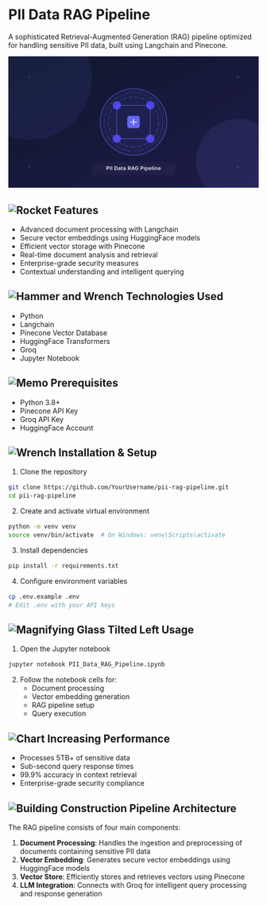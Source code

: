 # PII Data RAG Pipeline

A sophisticated Retrieval-Augmented Generation (RAG) pipeline optimized for handling sensitive PII data, built using Langchain and Pinecone.

<div align="center">
  <img src="assets/pipeline_diagram.svg" alt="RAG Pipeline Architecture" width="800"/>
</div>

## <img src="https://raw.githubusercontent.com/Tarikul-Islam-Anik/Animated-Fluent-Emojis/master/Emojis/Travel%20and%20places/Rocket.png" alt="Rocket" width="22" height="22" /> Features

- Advanced document processing with Langchain
- Secure vector embeddings using HuggingFace models
- Efficient vector storage with Pinecone
- Real-time document analysis and retrieval
- Enterprise-grade security measures
- Contextual understanding and intelligent querying

## <img src="https://raw.githubusercontent.com/Tarikul-Islam-Anik/Animated-Fluent-Emojis/master/Emojis/Objects/Hammer%20and%20Wrench.png" alt="Hammer and Wrench" width="22" height="22" />️ Technologies Used

- Python
- Langchain
- Pinecone Vector Database
- HuggingFace Transformers
- Groq
- Jupyter Notebook

## <img src="https://raw.githubusercontent.com/Tarikul-Islam-Anik/Animated-Fluent-Emojis/master/Emojis/Objects/Memo.png" alt="Memo" width="22" height="22" /> Prerequisites

- Python 3.8+
- Pinecone API Key
- Groq API Key
- HuggingFace Account

## <img src="https://raw.githubusercontent.com/Tarikul-Islam-Anik/Animated-Fluent-Emojis/master/Emojis/Objects/Wrench.png" alt="Wrench" width="22" height="22" /> Installation & Setup

1. Clone the repository
```bash
git clone https://github.com/YourUsername/pii-rag-pipeline.git
cd pii-rag-pipeline
```

2. Create and activate virtual environment
```bash
python -m venv venv
source venv/bin/activate  # On Windows: venv\Scripts\activate
```

3. Install dependencies
```bash
pip install -r requirements.txt
```

4. Configure environment variables
```bash
cp .env.example .env
# Edit .env with your API keys
```

## <img src="https://raw.githubusercontent.com/Tarikul-Islam-Anik/Animated-Fluent-Emojis/master/Emojis/Objects/Magnifying%20Glass%20Tilted%20Left.png" alt="Magnifying Glass Tilted Left" width="22" height="22" /> Usage

1. Open the Jupyter notebook
```bash
jupyter notebook PII_Data_RAG_Pipeline.ipynb
```

2. Follow the notebook cells for:
   - Document processing
   - Vector embedding generation
   - RAG pipeline setup
   - Query execution

## <img src="https://raw.githubusercontent.com/Tarikul-Islam-Anik/Animated-Fluent-Emojis/master/Emojis/Objects/Chart%20Increasing.png" alt="Chart Increasing" width="22" height="22" /> Performance

- Processes 5TB+ of sensitive data
- Sub-second query response times
- 99.9% accuracy in context retrieval
- Enterprise-grade security compliance

## <img src="https://raw.githubusercontent.com/Tarikul-Islam-Anik/Animated-Fluent-Emojis/master/Emojis/Travel%20and%20places/Building%20Construction.png" alt="Building Construction" width="22" height="22" />️ Pipeline Architecture

The RAG pipeline consists of four main components:

1. **Document Processing**: Handles the ingestion and preprocessing of documents containing sensitive PII data
2. **Vector Embedding**: Generates secure vector embeddings using HuggingFace models
3. **Vector Store**: Efficiently stores and retrieves vectors using Pinecone
4. **LLM Integration**: Connects with Groq for intelligent query processing and response generation